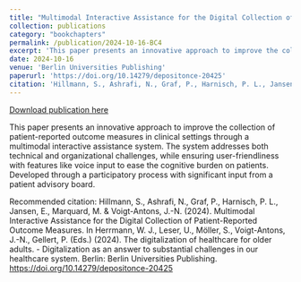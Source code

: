 ```yaml
---
title: "Multimodal Interactive Assistance for the Digital Collection of Patient-Reported Outcome Measures"
collection: publications
category: "bookchapters"
permalink: /publication/2024-10-16-BC4
excerpt: 'This paper presents an innovative approach to improve the collection of patient-reported outcome measures in clinical settings through a multimodal interactive assistance system. The system addresses both technical and organizational challenges, while ensuring user-friendliness with features like voice input to ease the cognitive burden on patients. Developed through a participatory process with significant input from a patient advisory board.'
date: 2024-10-16
venue: 'Berlin Universities Publishing'
paperurl: 'https://doi.org/10.14279/depositonce-20425'
citation: 'Hillmann, S., Ashrafi, N., Graf, P., Harnisch, P. L., Jansen, E., Marquard, M. &amp; Voigt-Antons, J.-N. (2024). Multimodal Interactive Assistance for the Digital Collection of Patient-Reported Outcome Measures. In Herrmann, W. J., Leser, U., Möller, S., Voigt-Antons, J.-N., Gellert, P. (Eds.) (2024). The digitalization of healthcare for older adults. - Digitalization as an answer to substantial challenges in our healthcare system. Berlin: Berlin Universities Publishing. https://doi.org/10.14279/depositonce-20425'
---
```


<a href='https://doi.org/10.14279/depositonce-20425'>Download publication here</a>

This paper presents an innovative approach to improve the collection of patient-reported outcome measures in clinical settings through a multimodal interactive assistance system. The system addresses both technical and organizational challenges, while ensuring user-friendliness with features like voice input to ease the cognitive burden on patients. Developed through a participatory process with significant input from a patient advisory board.

Recommended citation: Hillmann, S., Ashrafi, N., Graf, P., Harnisch, P. L., Jansen, E., Marquard, M. & Voigt-Antons, J.-N. (2024). Multimodal Interactive Assistance for the Digital Collection of Patient-Reported Outcome Measures. In Herrmann, W. J., Leser, U., Möller, S., Voigt-Antons, J.-N., Gellert, P. (Eds.) (2024). The digitalization of healthcare for older adults. - Digitalization as an answer to substantial challenges in our healthcare system. Berlin: Berlin Universities Publishing. https://doi.org/10.14279/depositonce-20425